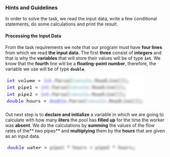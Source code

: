 ### Hints and Guidelines

In order to solve the task, we read the input data, write a few conditional statements, do some calculations and print the result. 

#### Processing the Input Data

From the task requirements we note that our program must have **four lines** from which we read **the input data**. The first **three** consist of **integers** and that is why the **variables** that will store their values will be of type **`int`**. We know that the **fourth** line will be a **floating-point number**, therefore, the variable we use will be of type **`double`**.

![](/assets/chapter-3-2-images/02.Pipes-in-pool-01.png)

Out next step is to **declare and initialize** a variable in which we are going to calculate with how many **liters** the pool has **filled up** for the time the worker was **absent**. We do the calculations by **summing** the values of the flow rates of the** two pipes** and **multiplying** them by the **hours** that are given as an input data. 

![](/assets/chapter-3-2-images/02.Pipes-in-pool-02.png)